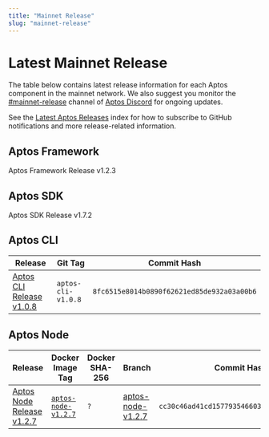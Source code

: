 ```yaml
---
title: "Mainnet Release"
slug: "mainnet-release"
---
```


# Latest Mainnet Release

The table below contains latest release information for each Aptos component in the mainnet network. We also suggest you monitor the [#mainnet-release](https://discord.com/channels/945856774056083548/1042502400507916349) channel of [Aptos Discord](https://discord.gg/aptoslabs) for ongoing updates.

See the [Latest Aptos Releases](./index.md) index for how to subscribe to GitHub notifications and more release-related information.

## Aptos Framework

Aptos Framework Release v1.2.3

## Aptos SDK

Aptos SDK Release v1.7.2

## Aptos CLI

|Release | Git Tag | Commit Hash|
|---|---|---|
|[Aptos CLI Release v1.0.8](https://github.com/aptos-labs/aptos-core/releases/tag/aptos-cli-v1.0.8)| `aptos-cli-v1.0.8` | `8fc6515e8014b0890f62621ed85de932a03a00b6` |

## Aptos Node

|Release | Docker Image Tag | Docker SHA-256 | Branch | Commit Hash|
|---|---|---|---|---|
|[Aptos Node Release v1.2.7](https://github.com/aptos-labs/aptos-core/releases/tag/aptos-node-v1.2.7)| [`aptos-node-v1.2.7`](https://hub.docker.com/layers/aptoslabs/validator/aptos-node-v1.2.7/images/sha256-b1c4ff8e15cfdfb140738f80f368068c7d68d97c2a205139d661cc6d82a65ea0?context=explore) | `?` | [aptos-node-v1.2.7](https://github.com/aptos-labs/aptos-core/tree/aptos-node-v1.2.7)| `cc30c46ad41cd1577935466036eb1903b7cbc973` |